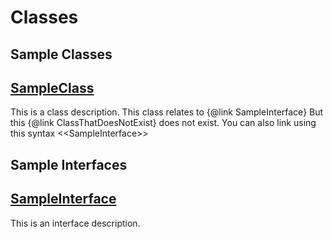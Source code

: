 # Classes
## Sample Classes

## [SampleClass](/Sample-Classes/SampleClass.md)


This is a class description. This class relates to {@link SampleInterface}              But this {@link ClassThatDoesNotExist} does not exist.              You can also link using this syntax &lt;&lt;SampleInterface&gt;&gt;


## Sample Interfaces

## [SampleInterface](/Sample-Interfaces/SampleInterface.md)


This is an interface description.


